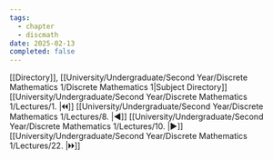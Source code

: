 ```yaml
---
tags:
  - chapter
  - discmath
date: 2025-02-13
completed: false
---
```

[[Directory]], [[University/Undergraduate/Second Year/Discrete Mathematics 1/Discrete Mathematics 1|Subject Directory]]
[[University/Undergraduate/Second Year/Discrete Mathematics 1/Lectures/1. |🞀🞀]] [[University/Undergraduate/Second Year/Discrete Mathematics 1/Lectures/8. |◀]] [[University/Undergraduate/Second Year/Discrete Mathematics 1/Lectures/10. |▶]] [[University/Undergraduate/Second Year/Discrete Mathematics 1/Lectures/22. |🞂🞂]]
# 
## 
### 